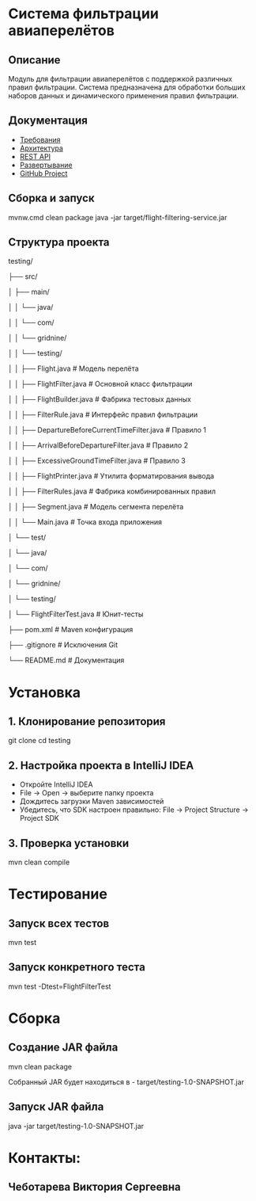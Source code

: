 #  Система фильтрации авиаперелётов

## Описание
Модуль для фильтрации авиаперелётов с поддержкой различных правил фильтрации.
Система предназначена для обработки больших наборов данных и динамического применения правил фильтрации.

## Документация
- [Требования](https://github.com/viktorya-ch/testing/wiki/%D0%A2%D1%80%D0%B5%D0%B1%D0%BE%D0%B2%D0%B0%D0%BD%D0%B8%D1%8F)
- [Архитектура](https://github.com/viktorya-ch/testing/wiki/%D0%90%D1%80%D1%85%D0%B8%D1%82%D0%B5%D0%BA%D1%82%D1%83%D1%80%D0%B0)
- [REST API](https://github.com/viktorya-ch/testing/wiki/REST-API)
- [Развертывание](https://github.com/viktorya-ch/testing/wiki/%D0%A0%D0%B0%D0%B7%D0%B2%D0%B5%D1%80%D1%82%D1%8B%D0%B2%D0%B0%D0%BD%D0%B8%D0%B5)
- [GitHub Project](https://github.com/users/viktorya-ch/projects/6)

## Сборка и запуск
mvnw.cmd clean package
java -jar target/flight-filtering-service.jar


## Структура проекта

testing/

├── src/

│   ├── main/

│   │   └── java/

│   │       └── com/

│   │           └── gridnine/

│   │               └── testing/

│   │                   ├── Flight.java               # Модель перелёта   

│   │                   ├── FlightFilter.java         # Основной класс фильтрации   

│   │                   ├── FlightBuilder.java        # Фабрика тестовых данных

│   │                   ├── FilterRule.java           # Интерфейс правил фильтрации

│   │                   ├── DepartureBeforeCurrentTimeFilter.java      # Правило 1  

│   │                   ├── ArrivalBeforeDepartureFilter.java          # Правило 2

│   │                   ├── ExcessiveGroundTimeFilter.java             # Правило 3

│   │                   ├── FlightPrinter.java        # Утилита форматирования вывода

│   │                   ├── FilterRules.java          # Фабрика комбинированных правил

│   │                   ├── Segment.java              # Модель сегмента перелёта

│   │                   └── Main.java                 # Точка входа приложения

│   └── test/

│       └── java/

│           └── com/

│               └── gridnine/

│                   └── testing/

│                       └── FlightFilterTest.java     # Юнит-тесты

├── pom.xml                                           # Maven конфигурация

├── .gitignore                                        # Исключения Git

└── README.md                                         # Документация

# Установка

## 1. Клонирование репозитория

git clone <your-repository-url>
cd testing

## 2. Настройка проекта в IntelliJ IDEA

- Откройте IntelliJ IDEA
- File → Open → выберите папку проекта
- Дождитесь загрузки Maven зависимостей
- Убедитесь, что SDK настроен правильно: File → Project Structure → Project SDK

## 3. Проверка установки

mvn clean compile

# Тестирование

## Запуск всех тестов

mvn test

## Запуск конкретного теста

mvn test -Dtest=FlightFilterTest

# Сборка

## Создание JAR файла

mvn clean package

Собранный JAR будет находиться в - target/testing-1.0-SNAPSHOT.jar

## Запуск JAR файла

java -jar target/testing-1.0-SNAPSHOT.jar

# Контакты: 

## Чеботарева Виктория Сергеевна 

